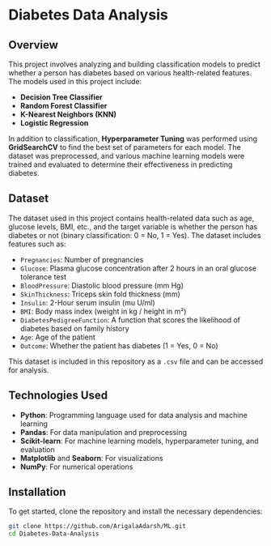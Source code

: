 # Diabetes Data Analysis

## Overview

This project involves analyzing and building classification models to predict whether a person has diabetes based on various health-related features. The models used in this project include:

- **Decision Tree Classifier**
- **Random Forest Classifier**
- **K-Nearest Neighbors (KNN)**
- **Logistic Regression**

In addition to classification, **Hyperparameter Tuning** was performed using **GridSearchCV** to find the best set of parameters for each model. The dataset was preprocessed, and various machine learning models were trained and evaluated to determine their effectiveness in predicting diabetes.

## Dataset

The dataset used in this project contains health-related data such as age, glucose levels, BMI, etc., and the target variable is whether the person has diabetes or not (binary classification: 0 = No, 1 = Yes). The dataset includes features such as:

- `Pregnancies`: Number of pregnancies
- `Glucose`: Plasma glucose concentration after 2 hours in an oral glucose tolerance test
- `BloodPressure`: Diastolic blood pressure (mm Hg)
- `SkinThickness`: Triceps skin fold thickness (mm)
- `Insulin`: 2-Hour serum insulin (mu U/ml)
- `BMI`: Body mass index (weight in kg / height in m²)
- `DiabetesPedigreeFunction`: A function that scores the likelihood of diabetes based on family history
- `Age`: Age of the patient
- `Outcome`: Whether the patient has diabetes (1 = Yes, 0 = No)

This dataset is included in this repository as a `.csv` file and can be accessed for analysis.

## Technologies Used

- **Python**: Programming language used for data analysis and machine learning
- **Pandas**: For data manipulation and preprocessing
- **Scikit-learn**: For machine learning models, hyperparameter tuning, and evaluation
- **Matplotlib** and **Seaborn**: For visualizations
- **NumPy**: For numerical operations

## Installation

To get started, clone the repository and install the necessary dependencies:

```bash
git clone https://github.com/ArigalaAdarsh/ML.git
cd Diabetes-Data-Analysis
 
